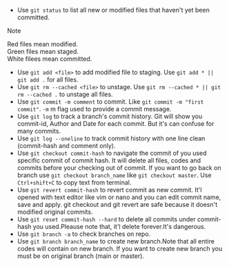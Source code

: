- Use `git status` to list all new or modified files that haven't yet been committed.
> [!NOTE]
> Red files mean modified.
> <br/>
> Green files mean staged.
> <br/>
> White filees mean committed.
- Use `git add <file>` to add modified file to staging. Use `git add * || git add .` for all files.
- Use `git rm --cached <file>` to unstage. Use `git rm --cached * || git rm --cached .` to unstage all files.
- Use `git commit -m comment` to commit. Like `git commit -m "first commit"`. `-m` m flag used to provide a commit message.
- Use `git log` to track a branch's commit history. Git will show you commit-id, Author and Date for each commit. But it's can confuse for many commits.
- Use `git log --oneline` to track commit history with one line clean (commit-hash and comment only).
- Use `git checkout commit-hash` to navigate the commit of you used specific commit of commit hash. It will delete all files, codes and commits before your checking out of commit. If you want to go back on branch use `git checkout branch_name` like `git checkout master`. Use `Ctrl+shift+C` to copy text from terminal.
- Use `git revert commit-hash` to revert commit as new commit. It'l opened with text editor like vim or nano and you can edit commit name, save and apply. git checkout and git revert are safe because it doesn't modified original commits.
- Use `git reset commit-hash --hard` to delete all commits under commit-hash you used.Pleause note that, it'l delete forever.It's dangerous.
- Use `git branch -a` to check branches on repo.
- Use `git branch branch_name` to create new branch.Note that all entire codes will contain on new branch. If you want to create new branch you must be on original branch (main or master).
